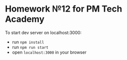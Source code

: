 # Homework №12 for PM Tech Academy

To start dev server on localhost:3000:
- run `npm install`
- run `npm run start`
- open `localhost:3000` in your browser
